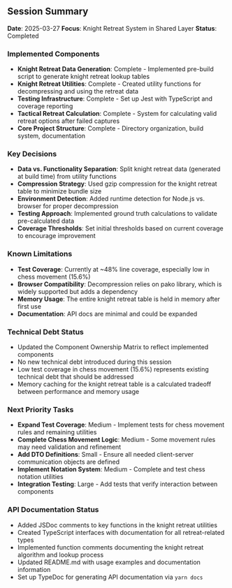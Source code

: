 ## Session Summary

**Date**: 2025-03-27
**Focus**: Knight Retreat System in Shared Layer
**Status**: Completed

### Implemented Components
- **Knight Retreat Data Generation**: Complete - Implemented pre-build script to generate knight retreat lookup tables
- **Knight Retreat Utilities**: Complete - Created utility functions for decompressing and using the retreat data
- **Testing Infrastructure**: Complete - Set up Jest with TypeScript and coverage reporting
- **Tactical Retreat Calculation**: Complete - System for calculating valid retreat options after failed captures
- **Core Project Structure**: Complete - Directory organization, build system, documentation

### Key Decisions
- **Data vs. Functionality Separation**: Split knight retreat data (generated at build time) from utility functions
- **Compression Strategy**: Used gzip compression for the knight retreat table to minimize bundle size
- **Environment Detection**: Added runtime detection for Node.js vs. browser for proper decompression
- **Testing Approach**: Implemented ground truth calculations to validate pre-calculated data
- **Coverage Thresholds**: Set initial thresholds based on current coverage to encourage improvement

### Known Limitations
- **Test Coverage**: Currently at ~48% line coverage, especially low in chess movement (15.6%)
- **Browser Compatibility**: Decompression relies on pako library, which is widely supported but adds a dependency
- **Memory Usage**: The entire knight retreat table is held in memory after first use
- **Documentation**: API docs are minimal and could be expanded

### Technical Debt Status
- Updated the Component Ownership Matrix to reflect implemented components
- No new technical debt introduced during this session
- Low test coverage in chess movement (15.6%) represents existing technical debt that should be addressed
- Memory caching for the knight retreat table is a calculated tradeoff between performance and memory usage

### Next Priority Tasks
- **Expand Test Coverage**: Medium - Implement tests for chess movement rules and remaining utilities
- **Complete Chess Movement Logic**: Medium - Some movement rules may need validation and refinement
- **Add DTO Definitions**: Small - Ensure all needed client-server communication objects are defined
- **Implement Notation System**: Medium - Complete and test chess notation utilities
- **Integration Testing**: Large - Add tests that verify interaction between components 

### API Documentation Status
- Added JSDoc comments to key functions in the knight retreat utilities
- Created TypeScript interfaces with documentation for all retreat-related types
- Implemented function comments documenting the knight retreat algorithm and lookup process
- Updated README.md with usage examples and documentation information
- Set up TypeDoc for generating API documentation via `yarn docs` 